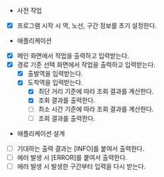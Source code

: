 - 사전 작업
* [x] 프로그램 시작 시 역, 노선, 구간 정보를 초기 설정한다.

- 애플리케이션
* [x] 메인 화면에서 작업을 출력하고 입력받는다.
* [x] 경로 기준 선택 화면에서 작업을 출력하고 입력받는다.
  * [x] 출발역을 입력받는다.
  * [x] 도착역을 입력받는다.
    * [x] 최단 거리 기준에 따라 조회 결과를 계산한다.
    * [x] 조회 결과를 출력한다.
    * [ ] 최소 시간 기준에 따라 조회 결과를 계산한다.
    * [ ] 조회 결과를 출력한다.

- 애플리케이션 설계
* [ ] 기대하는 출력 결과는 [INFO]를 붙여서 출력한다.
* [ ] 에러 발생 시 [ERROR]를 붙여서 출력한다.
* [ ] 에러 발생 시 발생한 구간부터 입력을 다시 받는다.